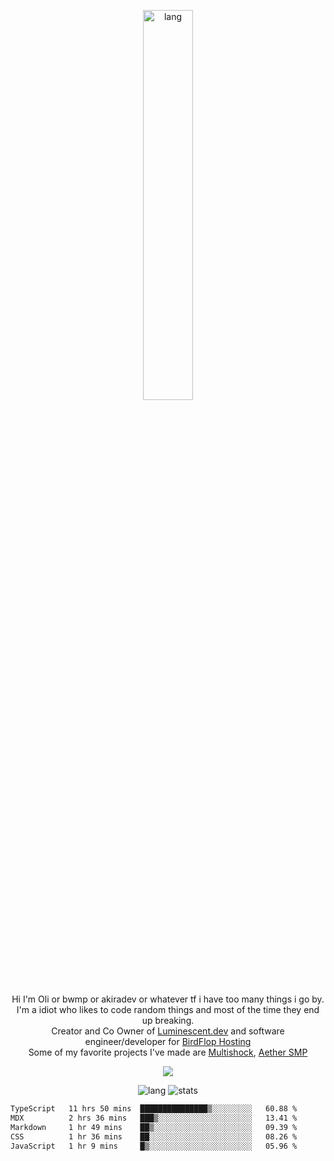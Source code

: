 <p align="center">
 <a href="https://luminescent.dev">
  <img width="40%" alt="lang" src="https://github.com/bwmp/bwmp/blob/main/l_10.png?raw=true" />
 </a>
</p>

<p align="center">
 Hi I'm Oli or bwmp or akiradev or whatever tf i have too many things i go by.<br>
 I'm a idiot who likes to code random things and most of the time they end up breaking.<br>
 Creator and Co Owner of <a href="https://luminescent.dev">Luminescent.dev</a> and software engineer/developer for <a href="https://www.birdflop.com">BirdFlop Hosting</a><br>
 Some of my favorite projects I've made are <a href="https://github.com/PiShock-Inc/MultiShock">Multishock</a>, <a href="https://www.aethersmp.com">Aether SMP</a>
</p>

<p align="center">
  <a href="https://discord.com/users/798738506859282482"><img align="center" src="https://lanyard-profile-readme.vercel.app/api/798738506859282482?bg=433e4f&borderRadius=10px&showDisplayName=true&idleMessage=Probably%20sleeping"/></a>
</p>

<p align="center">
 <img alt="lang" src="https://github-readme-stats.vercel.app/api/top-langs/?username=bwmp&layout=compact&hide_border=true&langs_count=10&theme=transparent&custom_title=Languages" />
 <img alt="stats" src="https://github-readme-stats.vercel.app/api?username=bwmp&show_icons=true&hide_border=true&count_private=true&theme=transparent&custom_title=Statistics">
</p>
<p align="center">
 <!--START_SECTION:waka-->

```txt
TypeScript   11 hrs 50 mins  ███████████████▒░░░░░░░░░   60.88 %
MDX          2 hrs 36 mins   ███▒░░░░░░░░░░░░░░░░░░░░░   13.41 %
Markdown     1 hr 49 mins    ██▒░░░░░░░░░░░░░░░░░░░░░░   09.39 %
CSS          1 hr 36 mins    ██░░░░░░░░░░░░░░░░░░░░░░░   08.26 %
JavaScript   1 hr 9 mins     █▒░░░░░░░░░░░░░░░░░░░░░░░   05.96 %
```

<!--END_SECTION:waka-->
</p>
